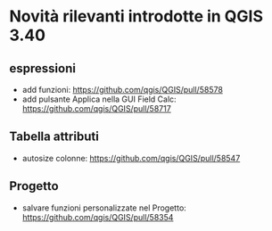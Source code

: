 # Novità rilevanti introdotte in QGIS 3.40

## espressioni

- add funzioni: <https://github.com/qgis/QGIS/pull/58578>
- add pulsante Applica nella GUI Field Calc: <https://github.com/qgis/QGIS/pull/58717>

## Tabella attributi

- autosize colonne: <https://github.com/qgis/QGIS/pull/58547>

## Progetto

- salvare funzioni personalizzate nel Progetto: <https://github.com/qgis/QGIS/pull/58354>

